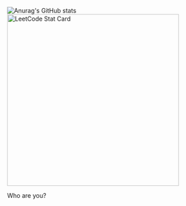 ![Anurag's GitHub stats](https://github-readme-stats.vercel.app/api?username=Yedam101&show_icons=true&theme=tokyonight)  <a href="https://github.com/KnlnKS/leetcode-stats">
  <img alt="LeetCode Stat Card" src="https://apu5rh8gxk.execute-api.us-east-1.amazonaws.com/default/leetcode-stats?username=waterclean101&theme=dark" width="400"/>
</a>


Who are you?

